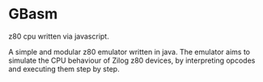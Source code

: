 # GBasm
z80 cpu written via javascript.

A simple and modular z80 emulator written in java. The emulator aims to simulate the CPU behaviour of Zilog z80 devices, by interpreting opcodes and executing them step by step.


